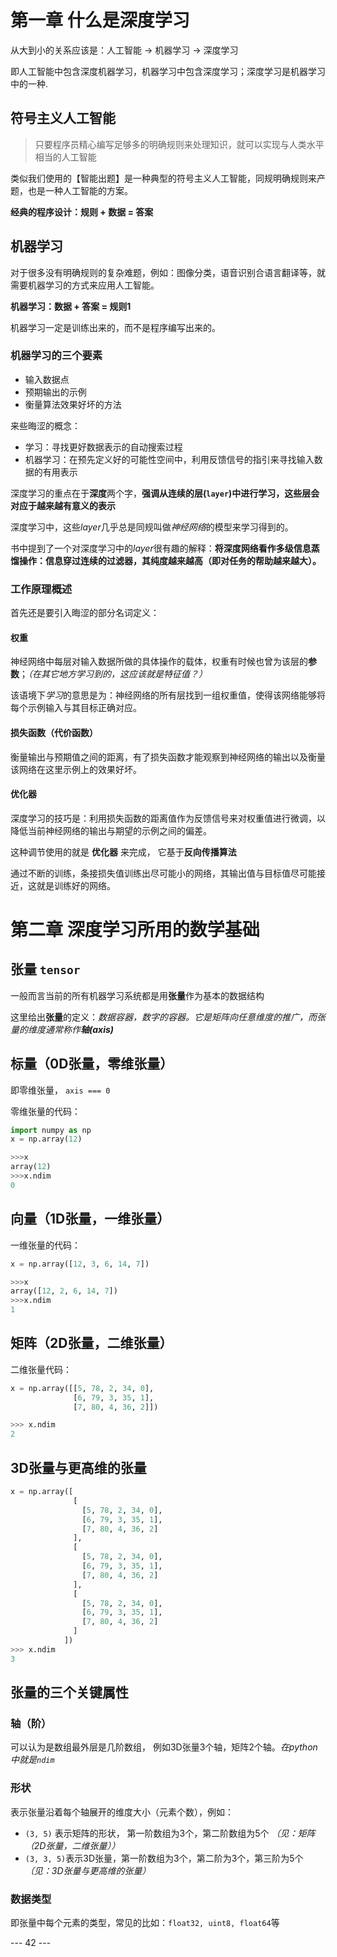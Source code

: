 # 第一章 什么是深度学习

从大到小的关系应该是：人工智能 -> 机器学习 -> 深度学习

即人工智能中包含深度机器学习，机器学习中包含深度学习；深度学习是机器学习中的一种.

## 符号主义人工智能

> 只要程序员精心编写足够多的明确规则来处理知识，就可以实现与人类水平相当的人工智能

类似我们使用的【智能出题】是一种典型的符号主义人工智能，同规明确规则来产题，也是一种人工智能的方案。

**经典的程序设计：规则 + 数据 = 答案**

## 机器学习

对于很多没有明确规则的复杂难题，例如：图像分类，语音识别合语言翻译等，就需要机器学习的方式来应用人工智能。

**机器学习：数据 + 答案 = 规则1**

机器学习一定是训练出来的，而不是程序编写出来的。

### 机器学习的三个要素

* 输入数据点
* 预期输出的示例
* 衡量算法效果好坏的方法

来些晦涩的概念：

* 学习：寻找更好数据表示的自动搜索过程
* 机器学习：在预先定义好的可能性空间中，利用反馈信号的指引来寻找输入数据的有用表示

深度学习的重点在于**深度**两个字，**强调从连续的层(`layer`)中进行学习，这些层会对应于越来越有意义的表示**

深度学习中，这些*layer*几乎总是同规叫做*神经网络*的模型来学习得到的。

书中提到了一个对深度学习中的*layer*很有趣的解释：**将深度网络看作多级信息蒸馏操作：信息穿过连续的过滤器，其纯度越来越高（即对任务的帮助越来越大）。**

### 工作原理概述

首先还是要引入晦涩的部分名词定义：

#### 权重

神经网络中每层对输入数据所做的具体操作的载体，权重有时候也曾为该层的**参数**；*（在其它地方学习到的，这应该就是特征值？）*
 
该语境下*学习*的意思是为：神经网络的所有层找到一组权重值，使得该网络能够将每个示例输入与其目标正确对应。

#### 损失函数（代价函数）

衡量输出与预期值之间的距离，有了损失函数才能观察到神经网络的输出以及衡量该网络在这里示例上的效果好坏。

#### 优化器

深度学习的技巧是：利用损失函数的距离值作为反馈信号来对权重值进行微调，以降低当前神经网络的输出与期望的示例之间的偏差。

这种调节使用的就是 **优化器** 来完成， 它基于**反向传播算法**

通过不断的训练，条接损失值训练出尽可能小的网络，其输出值与目标值尽可能接近，这就是训练好的网络。

# 第二章 深度学习所用的数学基础

## 张量 `tensor`

一般而言当前的所有机器学习系统都是用**张量**作为基本的数据结构

这里给出**张量**的定义：*数据容器，数字的容器。它是矩阵向任意维度的推广，而张量的维度通常称作**轴(axis)***

## 标量（0D张量，零维张量）

即零维张量， `axis === 0`

零维张量的代码：

```python
import numpy as np
x = np.array(12)

>>>x
array(12)
>>>x.ndim
0
```

## 向量（1D张量，一维张量）

一维张量的代码：

```python
x = np.array([12, 3, 6, 14, 7])

>>>x
array([12, 2, 6, 14, 7])
>>>x.ndim
1
```

## 矩阵（2D张量，二维张量）

二维张量代码：

```python
x = np.array([[5, 78, 2, 34, 0],
              [6, 79, 3, 35, 1],
              [7, 80, 4, 36, 2]])

>>> x.ndim
2
```

## 3D张量与更高维的张量

```python
x = np.array([
              [
                [5, 78, 2, 34, 0],
                [6, 79, 3, 35, 1],
                [7, 80, 4, 36, 2]
              ],
              [
                [5, 78, 2, 34, 0],
                [6, 79, 3, 35, 1],
                [7, 80, 4, 36, 2]
              ],
              [
                [5, 78, 2, 34, 0],
                [6, 79, 3, 35, 1],
                [7, 80, 4, 36, 2]
              ]
            ])
>>> x.ndim
3
```

## 张量的三个关键属性

### 轴（阶）

可以认为是数组最外层是几阶数组， 例如3D张量3个轴，矩阵2个轴。*在python中就是`ndim`*

### 形状

表示张量沿着每个轴展开的维度大小（元素个数），例如：

* `(3, 5)` 表示矩阵的形状， 第一阶数组为3个，第二阶数组为5个 *（见：矩阵（2D张量，二维张量））*
* `(3, 3, 5)`表示3D张量，第一阶数组为3个，第二阶为3个，第三阶为5个 *（见：3D张量与更高维的张量）*

### 数据类型

即张量中每个元素的类型，常见的比如：`float32, uint8, float64`等

--- 42 ---